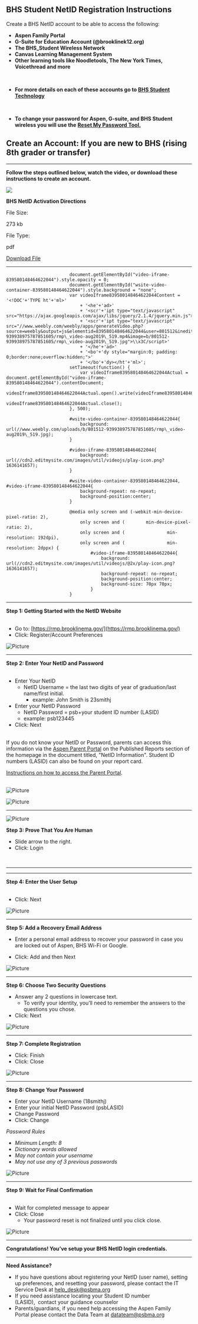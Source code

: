 BHS Student NetID Registration Instructions
-------------------------------------------

Create a BHS NetID account to be able to access the following:

*   **Aspen Family Portal**
*   **G-Suite for Education Account (@brooklinek12.org)**
*   **The BHS\_Student Wireless Network**
*   **Canvas Learning Management System**
*   **Other learning tools like Noodletools, The New York Times, Voicethread and more**

 **​**

*   **For more details on each of these accounts go to [BHS Student Technology](/technology-information--accounts.html)**

**​**

*   **To change your password for Aspen, G-suite, and BHS Student wireless you will use the** **[Reset My Password Tool.](https://rmp.brooklinema.gov/)** ​​

**Create an Account: If you are new to BHS (rising 8th grader or transfer)**
----------------------------------------------------------------------------

* * *

**Follow the steps outlined below, watch the video, or download these instructions to create an account.** 

[![](//www.weebly.com/weebly/images/file_icons/pdf.png)](/uploads/8/0/1/5/801512/bhs_netid__activating_your_net_id__1_.pdf "Download file: BHS NetID Activation Directions")

 **BHS NetID Activation Directions**

File Size:  

273 kb

File Type:  

 pdf

[Download File](/uploads/8/0/1/5/801512/bhs_netid__activating_your_net_id__1_.pdf "Download file: BHS NetID Activation Directions")

* * *

							document.getElementById("video-iframe-839580148464622044").style.opacity = 0;
							document.getElementById("wsite-video-container-839580148464622044").style.background = "none";
							var videoIframe839580148464622044Content = '<!DOC'+'TYPE ht'+'ml>'
								+ '<he'+'ad>'
								+ '<scr'+'ipt type="text/javascript" src="https://ajax.googleapis.com/ajax/libs/jquery/2.1.4/jquery.min.js">\\x3C/script>'
								+ '<scr'+'ipt type="text/javascript" src="//www.weebly.com/weebly/apps/generateVideo.php?source=weebly&output=js&elementid=839580148464622044&user=801512&ineditor=0&align=left&margintop=10px&marginbottom=10px&downloadable=0&height=282&video=b/801512-939938975787851605/rmp\_video-aug2019\_519.mp4&image=b/801512-939938975787851605/rmp\_video-aug2019\_519.jpg">\\x3C/script>'
								+ '</he'+'ad>'
								+ '<bo'+'dy style="margin:0; padding: 0;border:none;overflow:hidden;">'
								+ '</bo'+'dy></ht'+'ml>';
							setTimeout(function() {
								var videoIframe839580148464622044Actual =  document.getElementById("video-iframe-839580148464622044").contentDocument;
								videoIframe839580148464622044Actual.open().write(videoIframe839580148464622044Content);
								videoIframe839580148464622044Actual.close();
							}, 500);
						
							#wsite-video-container-839580148464622044{
								background: url(//www.weebly.com/uploads/b/801512-939938975787851605/rmp\_video-aug2019\_519.jpg);
							}

							#video-iframe-839580148464622044{
								background: url(//cdn2.editmysite.com/images/util/videojs/play-icon.png?1636141657);
							}

							#wsite-video-container-839580148464622044, #video-iframe-839580148464622044{
								background-repeat: no-repeat;
								background-position:center;
							}

							@media only screen and (-webkit-min-device-pixel-ratio: 2),
								only screen and (        min-device-pixel-ratio: 2),
								only screen and (                min-resolution: 192dpi),
								only screen and (                min-resolution: 2dppx) {
									#video-iframe-839580148464622044{
										background: url(//cdn2.editmysite.com/images/util/videojs/@2x/play-icon.png?1636141657);
										background-repeat: no-repeat;
										background-position:center;
										background-size: 70px 70px;
									}
							}
						

* * *

**Step 1: Getting Started with the NetID Website  
​**

*   ​Go to: [https://rmp.brooklinema.gov/](https://rmp.brooklinema.gov/)
*   Click: Register/Account Preferences

![Picture](/uploads/8/0/1/5/801512/published/bhs-netid-step1.png?1564067694)

* * *

**Step 2: Enter Your NetID and Password**  
​

*   Enter Your NetID
    *   NetID Username = the last two digits of year of graduation/last name/first initial. 
        *   example: John Smith is 23smithj 
*   Enter your NetID Password
    *   ​NetID Password = psb+your student ID number (LASID)
    *   example: psb123445 ​
*   Click: Next​

​  
​If you do not know your NetID or Password, parents can access this information via the [Aspen Parent Portal](https://www.brookline.k12.ma.us/domain/682) on the Published Reports section of the homepage in the document titled, "NetID Information". Student ID numbers (LASID) can also be found on your report card.  
  
[Instructions on how to access the Parent Portal](https://www.brookline.k12.ma.us/parentportal).  
​

![Picture](/uploads/8/0/1/5/801512/bhs-netid-step2_orig.png)

![Picture](/uploads/8/0/1/5/801512/sample-report-card-2018-19_orig.jpg)

* * *

![Picture](/uploads/8/0/1/5/801512/bhs-netid-step3_orig.png)

**Step 3: Prove That You Are Human**  
  

*   Slide arrow to the right.
*   Click: Login

​

* * *

* * *

**Step 4: Enter the User Setup**  
​

*   ​Click: Next

![Picture](/uploads/8/0/1/5/801512/bhs-netid-step4_orig.png)

* * *

**Step 5: Add a Recovery Email Address**  
  

*   Enter a personal email address to recover your password in case you are locked out of Aspen, BHS Wi-Fi or Google.

*   Click: Add and then Next

![Picture](/uploads/8/0/1/5/801512/bhs-netid-step5_orig.png)

* * *

**Step 6: ​Choose Two Security Questions**

*   Answer any 2 questions in lowercase text.
    *   To verify your identity, you’ll need to remember the answers to the questions you chose.
*   Click: Next

![Picture](/uploads/8/0/1/5/801512/bhs-netid-step6_orig.png)

* * *

**Step 7: Complete Registration**

*   Click: Finish
*   Click: Close

![Picture](/uploads/8/0/1/5/801512/bhs-netid-step7_orig.png)

* * *

**Step 8: Change Your Password**

*   ​Enter your NetID Username (18smithj)
*   Enter your initial NetID Password (psbLASID)
*   Change Password
*   Click: Change

  
_Password Rules_

*   _Minimum Length: 8_
*   _Dictionary words allowed_
*   _May not contain your username_
*   _May not use any of 3 previous passwords_

![Picture](/uploads/8/0/1/5/801512/password-reset_1_orig.jpg)

* * *

**Step 9: Wait for Final Confirmation  
​**

*   Wait for completed message to appear
*   Click: Close
    *   ​​​​Your password reset is not finalized until you click close. 

![Picture](/uploads/8/0/1/5/801512/bhs-netid-step9_orig.png)

* * *

**Congratulations! You’ve setup your BHS NetID login credentials.**   

* * *

**Need Assistance?**

*   If you have questions about registering your NetID (user name), setting up preferences, and resetting your password, please contact the IT Service Desk at [help\_desk@psbma.org](mailto:help_desk@psbma.org) 
*   If you need assistance locating your Student ID number (LASID),  contact your guidance counselor​
*   Parents/guardians, if you need help accessing the Aspen Family Portal please contact the Data Team at datateam@psbma.org